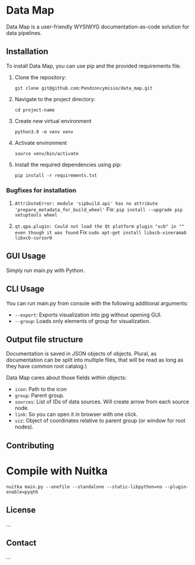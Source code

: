 # Data Map

Data Map is a user-friendly WYSIWYG documentation-as-code solution for data pipelines.

## Installation

To install Data Map, you can use pip and the provided requirements file.

1. Clone the repository:

    ```shell
    git clone git@github.com:Pendzoncymisio/data_map.git
    ```

2. Navigate to the project directory:

    ```shell
    cd project-name
    ```

3. Create new virtual environment

    ```shell
    python3.9 -m venv venv
    ```

4. Activate environment

    ```shell
    source venv/bin/activate
    ```

5. Install the required dependencies using pip:

    ```shell
    pip install -r requirements.txt
    ```

### Bugfixes for installation

1. `AttributeError: module 'sipbuild.api' has no attribute 'prepare_metadata_for_build_wheel'`
Fix: `pip install --upgrade pip setuptools wheel`

2. `qt.qpa.plugin: Could not load the Qt platform plugin "xcb" in "" even though it was found`
Fix `sudo apt-get install libxcb-xinerama0 libxcb-cursor0`

## GUI Usage

Simply run main.py with Python.

## CLI Usage

You can run main.py from console with the following additional arguments:

- `--export`: Exports visualization into jpg without opening GUI.
- `--group`: Loads only elements of group for visualization.

## Output file structure

Documentation is saved in JSON objects of objects. Plural, as documentation can be split into multiple files, that will be read as long as they have common root catalog.\

Data Map cares about those fields within objects:
- `icon`: Path to the icon
- `group`: Parent group.
- `sources`: List of IDs of data sources. Will create arrow from each source node.
- `link`: So you can open it in browser with one click.
- `viz`: Object of coordinates relative to parent group (or window for root nodes).

## Contributing

# Compile with Nuitka

`nuitka main.py --onefile --standalone --static-libpython=no --plugin-enable=pyqt6`

## License

...

## Contact

...
